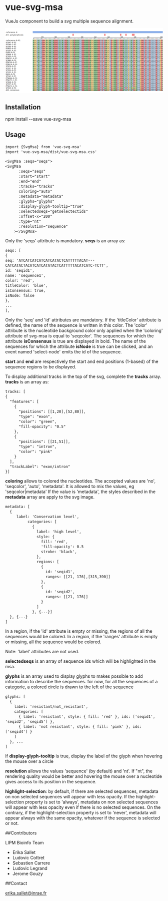 # vue-svg-msa

VueJs component to build a svg multiple sequence alignment.

![screenshot](https://raw.githubusercontent.com/lipme/vue-svg-msa/master/public/screenshot.png)

## Installation

npm install --save vue-svg-msa

## Usage

```
import {SvgMsa} from 'vue-svg-msa'
import 'vue-svg-msa/dist/vue-svg-msa.css'
```

```
<SvgMsa :seqs="seqs">
<SvgMsa
      :seqs="seqs"
      :start="start"
      :end="end"
      :tracks="tracks"
      coloring="auto"
      :metadata="metadata"
      :glyphs="glyphs"
      :display-glyph-tooltip="true"
      :selectedseqs="getselectectids"
      :offset-x="200"
      :type="nt"
      :resolution="sequence"
    ></SvgMsa>
```

Only the 'seqs' attribute is mandatory.
**seqs** is an array as:

```
seqs: [
{
seq: 'ATCATCATCATCATCATACTCATTTTTACAT---CATCATACTACATCATCATATACTCATTTTTACATCATC-TCTT',
id: 'seqid1',
name: 'sequence1',
color: 'red',
titleColor: 'blue',
isConsensus: true,
isNode: false
},
...
],
```

Only the 'seq' and 'id' attributes are mandatory. If the 'titleColor' attribute is defined, the name of the sequence is written in this color.
The 'color' attribute is the nucleotide background color only applied when the 'coloring' attribute of svg-msa is equal to 'seqcolor'. The sequences for which the attribute **isConsensus** is true are displayed in bold.
The name of the sequences for which the attribute **isNode** is true can be clicked, and an event named 'select-node' emits the id of the sequence.

**start** and **end** are respectively the start and end positions (1-based) of the sequence regions to be displayed.

To display additional tracks in the top of the svg, complete the **tracks** array.
**tracks** is an array as:

```
tracks: [
{
  "features": [
    {
      "positions": [[1,20],[52,80]],
      "type": "exon",
      "color": "green",
      "fill-opacity": "0.5"
    },
    {
      "positions": [[21,51]],
      "type": "intron",
      "color": "pink"
    }
  ],
  "trackLabel": "exon/intron"
}]
```

**coloring** allows to colored the nucleotides. The accepted values are 'no', 'seqcolor', 'auto', 'metadata'. It is allowed to mix the values, eg 'seqcolor|metadata'
If the value is 'metadata', the styles described in the **metadata** array are apply to the svg image.

```
metadata: [
  {
     label: 'Conservation level',
          categories: [
            {
              label: 'high level',
              style: {
                fill: 'red',
                'fill-opacity': 0.5
                stroke: 'black',
              },
              regions: [
                {
                  id: 'seqid1',
                  ranges: [[21, 176],[315,390]]
                },
                {
                  id: 'seqid2',
                  ranges: [[21, 176]]
                }
              ]
            }, {...}]
  }, {...}
]

```

In a region, if the 'id' attribute is empty or missing, the regions of all the sequences would be colored.
In a region, if the 'ranges' attribute is empty or missing, all the sequence would be colored.

Note: 'label' attributes are not used.

**selectedseqs** is an array of sequence ids which will be highlighted in the msa.

**glyphs** is an array used to display glyphs to makes possible to add information to describe the sequences.
for now, for all the sequences of a categorie, a colored circle is drawn to the left of the sequence

```
glyphs: [
  {
    label: 'resistant/not_resistant',
    categories: [
      { label: 'resistant', style: { fill: 'red' }, ids: ['seqid1', 'seqid2', 'seqid5'] },
      { label: 'not resistant', style: { fill: 'pink' }, ids: ['seqid4'] }
    ]
  }, ...
]
```

If **display-glyph-tooltip** is true, display the label of the glyph when hovering the mouse over a circle

**resolution** allows the values 'sequence' (by default) and 'nt'. If "nt", the rendering quality would be better and hovering the mouse over a nucleotide gives access to its position in the sequence.

**highlight-selection**: by default, if there are selected sequences, metadata on non selected sequences will appear with less opacity. If the highlight-selection property is set to
'always', metadata  on non selected sequences will appear with less opacity even if there is no selected sequences. On the contrary, if the highlight-selection property is set to
'never', metadata will appear always with the same opacity, whatever if the sequence is selected or not.




##Contributors

LIPM Bioinfo Team

- Erika Sallet
- Ludovic Cottret
- Sebastien Carrere
- Ludovic Legrand
- Jerome Gouzy

##Contact

erika.sallet@inrae.fr

